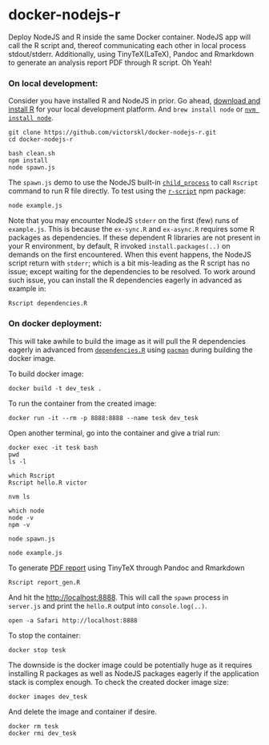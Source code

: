 # docker-nodejs-r

Deploy NodeJS and R inside the same Docker container. NodeJS app will call the R script and, thereof communicating each other in local process stdout/stderr. Additionally, using TinyTeX(LaTeX), Pandoc and Rmarkdown to generate an analysis report PDF through R script. Oh Yeah!

### On local development:

Consider you have installed R and NodeJS in prior. Go ahead, [download and install R](https://cran.ms.unimelb.edu.au) for your local development platform. And `brew install node` or [`nvm install node`](https://github.com/creationix/nvm).

```
git clone https://github.com/victorskl/docker-nodejs-r.git
cd docker-nodejs-r

bash clean.sh
npm install
node spawn.js
```

The `spawn.js` demo to use the NodeJS built-in [`child_process`](https://nodejs.org/api/child_process.html) to call `Rscript` command to run R file directly. To test using the [`r-script`](https://www.npmjs.com/package/r-script) npm package:

```
node example.js
```

Note that you may encounter NodeJS `stderr` on the first (few) runs of `example.js`. This is because the `ex-sync.R` and `ex-async.R` requires some R packages as dependencies. If these dependent R libraries are not present in your R environment, by default, R invoked `install.packages(..)` on demands on the first encountered. When this event happens, the NodeJS script return with `stderr`; which is a bit mis-leading as the R script has no issue; except waiting for the dependencies to be resolved. To work around such issue, you can install the R dependencies eagerly in advanced as example in:

```
Rscript dependencies.R 
```

### On docker deployment:

This will take awhile to build the image as it will pull the R dependencies eagerly in advanced from [`dependencies.R`](dependencies.R) using [`pacman`](https://cran.r-project.org/web/packages/pacman/vignettes/Introduction_to_pacman.html) during building the docker image.

To build docker image:

```
docker build -t dev_tesk .
```

To run the container from the created image:

```
docker run -it --rm -p 8888:8888 --name tesk dev_tesk
```

Open another terminal, go into the container and give a trial run:

```
docker exec -it tesk bash
pwd
ls -l

which Rscript
Rscript hello.R victor

nvm ls

which node
node -v
npm -v

node spawn.js

node example.js
```

To generate [PDF report](report.pdf) using TinyTeX through Pandoc and Rmarkdown

```
Rscript report_gen.R
```

And hit the [http://localhost:8888](http://localhost:8888). This will call the `spawn` process in `server.js` and print the `hello.R` output into `console.log(..)`.

```
open -a Safari http://localhost:8888
```

To stop the container:

```
docker stop tesk
```

The downside is the docker image could be potentially huge as it requires installing R packages as well as NodeJS packages eagerly if the application stack is complex enough. To check the created docker image size:

```
docker images dev_tesk
```

And delete the image and container if desire.

```
docker rm tesk
docker rmi dev_tesk
```